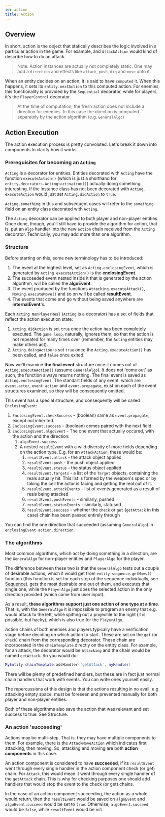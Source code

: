 ```yaml
---
id: action
title: Action
---
```


## Overview

In short, action is the object that statically describes the logic involved in a particular action in the game. For example, and `AttackAction` would kind of describe how to do an attack.  
> Note: Action instances are actually not completely static. One may add a `direction` and effects like `attack`, `push`, `dig` and `move` onto it.

When an entity decides on an action, it is said to have `computed` it. When this happens, it sets its `entity.nextAction` to this computed action. For enemies, this functionality is provided by the `Sequential` decorator, while for players, it's the `PlayerControl` decorator.
> At the time of computation, the fresh action does not include a direction for enemies. In this case the direction is computed separately by the action algorithm (e.g. `GeneralAlgo`) 

## Action Execution

The action execution process is pretty convoluted. 
Let's break it down into components to clarify how it works.

### Prerequisites for becoming an `Acting`

`Acting` is a decorator for entities. Entities decorated with `Acting` have the function `executeAction()` (which is just a shorthand for `entity.decorators.Acting:activation()`) actually doing something interesting. If the instance class has not been decorated with `Acting`, `executeAction` would just set `Acting.didAction` to `true`. 

`Acting.something` in this and subsequent cases will refer to the `something` field on an entity class decorated with `Acting`.

The `Acting` decorator can be applied to both player and non-player entities. Once done, though, you'll still have to provide the algorithm for action, that is, put an `Algo` handler into the new `action` chain received from the `Acting` decorator. Technically, you may add more than one algorithm.

### Structure

Before starting on this, some new terminology has to be introduced:
1. The event at the highest level, set as `Acting.enclosingEvent`, which is generated by `Acting.executeAction()` is the **enclosingEvent**.
2. The succeeded event nested inside it that is generated by the action algorithm, will be called the **algoEvent**. 
3. The event produced by the functions `Attacking.executeAttack()`, `Moving.executeMove()` and so on will be called **resultEvent**.
4. The events that come and go without being saved anywhere are **internalEvent**'s.

Each `Acting NonPlayerReal` (`Acting` is a decorator) has a set of fields that reflect the action execution state:
1. `Acting.didAction` is set `true` once the action has been completely executed. The `game loop`, naturally, ignores them, so that the action is not repeated for many times over (remember, the `Acting` entities may make others act).
2. `Acting.doingAction` is set `true` once the `Acting.executeAction()` has been called, and `false` once exited.

Now we'll examine **the final event** structure once it comes out of `Acting.executeAction()` (assume `GeneralAlgo`). It does not 'come out' as such, the function always returns nothing. The final event is saved as `Acting.enclosingEvent`. The standart fields of any event, which are `event.actor`, `event.action` and `event.propagate`, exist on each of the event structures examined, so they will be consequently omitted.

This event has a special structure, and consequently will be called `EnclosingEvent`:
1. `EnclosingEvent.checkSuccess` - (boolean) same as `event.propagate`, except not inherited.
2. `EnclosingEvent.success` - (boolean) comes paired with the next field.
3. `EnclosingEvent.algoEvent` - The one event that actually occured, with the action and the direction:
    1. `algoEvent.success`
    2. A nested `resultEvent` with a wild diversity of more fields depending on the action type. E.g. for an `AttackAction`, these would be:
        1. `resultEvent.attack` - the attack object applied
        2. `resultEvent.push` - the push object applied
        3. `resultEvent.status` - the status object applied
        4. `resultEvent.targets` - a list of the `Target` objects, containing the reals actually hit. This list is formed by the weapon's spec or by taking the cell the actor is facing and getting the real out of it.
        5. `resultEvent.attackEvents` - list of events generated as a result of reals being attacked
        6. `resultEvent.pushEvents` - similarly, pushed
        7. `resultEvent.statusEvents` - similarly, statused
        8. `resultEvent.success` - whether the `check` or `get` (`getAttack` in this case) chain has been passed entirely through 

You can find the one direction that succeeded (assuming `GeneralAlgo`) in `enclosingEvent.action.direction`.

### The algorithms

Most common algorithms, which act by doing something in a direction, are the `GeneralAlgo` for non-player entities and `PlayerAlgo` for the player. 

The difference between these two is that the `GeneralAlgo` tests out a couple of desirable actions, which it would get from `entity.sequence.getMovs()` function (this function is set for each step of the sequence individually, see [Sequence](sequence.md)), gets the most desirable one out of them, and executes that single one, while the `PlayerAlgo` just does the selected action in the only direction provided (which came from user input). 

As a result, **these algorithms support just one action of one type at a time**. That is, with the `GeneralAlgo` it is impossible to program an enemy that e.g. would attack to the left, while spitting out a projectile to the right (it is possible, but hacky), which is also true for the `PlayerAlgo`.

Action chains of both enemies and players typically have a verification stage before deciding on which action to start. These are set on the `get` (or `check`) chain from the corresponding decorator. These chain are incorporated in the `chainTemplate` directly on the entity class. For example, for an attack, the decorator would be `Attacking` and the chain would be named `getAttack`. So you would do:

```lua
MyEntity.chainTemplate:addHandler('getAttack', myHandler)
```

There will be plenty of predefined handlers, but these are in fact just normal chain handlers that work with events. You can write ones yourself easily.

The repercussions of this design is that the actions resulting in no avail, e.g. attacking empty space, must be foreseen and prevented manually for both player and non-player entities.

Both of these algorithms also save the action that was relevant and set success to true. See Structure.

### An action 'succeeding'

Actions may be multi-step. That is, they may have multiple components to them. For example, there is the `AttackMoveAction` which indicates first attacking, then moving. So, attacking and moving are both **action components** in this case.

An action component is considered to have **succeeded**, if its `resultEvent` went through every single handler in the action component check (or get) chain. For `Attack`, this would mean it went through every single handler of the `getAttack` chain. This is why for checking purposes one should add handlers that would stop the event to the check (or get) chains. 

In the case of an action component succeeding, the action as a whole would return, then the `resultEvent` would be saved on `algoEvent` and `algoEvent.succeed` would be set to `true`. Otherwise, `algoEvent.succeed` would be `false`, while `resultEvent` would be `nil`. 
